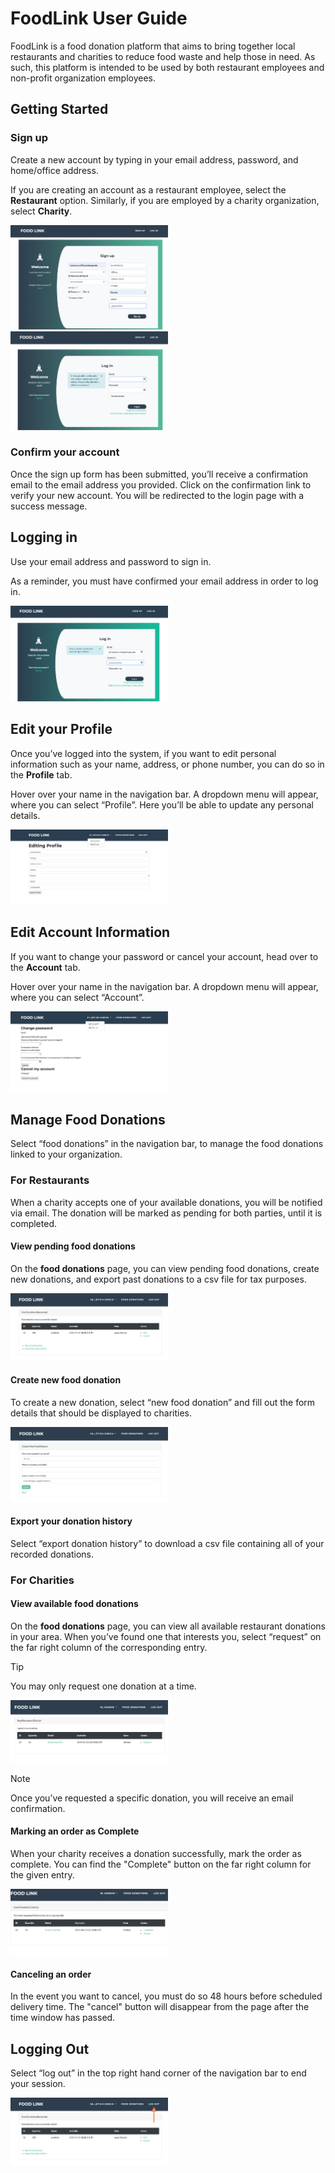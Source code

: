 # FoodLink User Guide

FoodLink is a food donation platform that aims to bring together local restaurants and charities to reduce food waste and help those in need. As such, this platform is intended to be used by both restaurant employees and non-profit organization employees.

## Getting Started

### Sign up

Create a new account by typing in your email address, password, and home/office address.

If you are creating an account as a restaurant employee, select the **Restaurant** option. Similarly, if you are employed by a charity organization, select **Charity**.

<img src="images/image4.png" width="50%" height="50%">

<img src="images/image3.png" width="50%" height="50%">

### Confirm your account

Once the sign up form has been submitted, you’ll receive a confirmation email to the email address you provided. Click on the confirmation link to verify your new account. You will be redirected to the login page with a success message.

## Logging in

Use your email address and password to sign in. 

As a reminder, you must have confirmed your email address in order to log in.

<img src="images/image5.png" width="50%" height="50%">

## Edit your Profile

Once you’ve logged into the system, if you want to edit personal information such as your name, address, or phone number, you can do so in the **Profile** tab. 

Hover over your name in the navigation bar. A dropdown menu will appear, where you can select “Profile”. Here you’ll be able to update any personal details.

<img src="images/image10.png" width="50%" height="50%">

## Edit Account Information

If you want to change your password or cancel your account, head over to the **Account** tab.

Hover over your name in the navigation bar. A dropdown menu will appear, where you can select “Account”. 

<img src="images/image1.png" width="50%" height="50%">

## Manage Food Donations

Select “food donations” in the navigation bar, to manage the food donations linked to your organization.

### For Restaurants

When a charity accepts one of your available donations, you will be notified via email. The donation will be marked as pending for both parties, until it is completed.

#### View pending food donations

On the **food donations** page, you can view pending food donations, create new donations, and export past donations to a csv file for tax purposes.

<img src="images/image2a.png" width="50%" height="50%">

#### Create new food donation

To create a new donation, select “new food donation” and fill out the form details that should be displayed to charities.

<img src="images/image8.png" width="50%" height="50%">

#### Export your donation history

Select “export donation history” to download a csv file containing all of your recorded donations.

### For Charities

#### View available food donations

On the **food donations** page, you can view all available restaurant donations in your area. When you’ve found one that interests you, select “request” on the far right column of the corresponding entry. 

> [!TIP]
> You may only request one donation at a time.

<img src="images/image6.png" width="50%" height="50%">

> [!NOTE]
> Once you’ve requested a specific donation, you will receive an email confirmation.

#### Marking an order as Complete

When your charity receives a donation successfully, mark the order as complete. You can find the "Complete" button on the far right column for the given entry.

<img src="images/image9.png" width="50%" height="50%">

#### Canceling an order 

In the event you want to cancel, you must do so 48 hours before scheduled delivery time. 
The "cancel" button will disappear from the page after the time window has passed.

## Logging Out

Select “log out” in the top right hand corner of the navigation bar to end your session.

<img src="images/image2.png" width="50%" height="50%">
